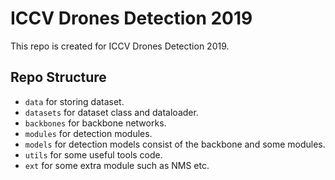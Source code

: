 # ICCV Drones Detection 2019

This repo is created for ICCV Drones Detection 2019.

## Repo Structure
- `data` for storing dataset.
- `datasets` for dataset class and dataloader.
- `backbones` for backbone networks.
- `modules` for detection modules.
- `models` for detection models consist of the backbone and some modules.
- `utils` for some useful tools code.
- `ext` for some extra module such as NMS etc.